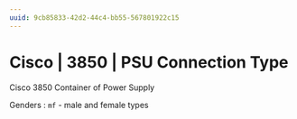 ```yaml
---
uuid: 9cb85833-42d2-44c4-bb55-567801922c15
---
```

# Cisco | 3850 | PSU Connection Type

Cisco 3850 Container of Power Supply

Genders
: `mf` - male and female types
